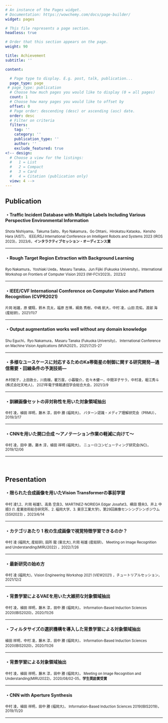 ```yaml
---
# An instance of the Pages widget.
# Documentation: https://wowchemy.com/docs/page-builder/
widget: pages

# This file represents a page section.
headless: true

# Order that this section appears on the page.
weight: 90

title: Achievement
subtitle: ''

content:

  # Page type to display. E.g. post, talk, publication...
  page_type: page
 # page_type: publication
  # Choose how much pages you would like to display (0 = all pages)
  count: 1
  # Choose how many pages you would like to offset by
  offset: 0
  # Page order: descending (desc) or ascending (asc) date.
  order: desc
  # Filter on criteria
  filters:
    tag: ''
    category: ''
    publication_type: ''
    author: ''
    exclude_featured: true
<!-- design:
  # Choose a view for the listings:
  #   1 = List
  #   2 = Compact
  #   3 = Card
  #   4 = Citation (publication only)
  view: 4 -->
---
```

## Publication
#### ・Traffic Incident Database with Multiple Labels Including Various Perspective Environmental Information
<span style="font-size: 80%">Shota Nishiyama，Takuma Saito，Ryo Nakamura，Go Ohtani，Hirokatsu Kataoka，Kensho Hara (AIST)， IEEE/RSJ International Conference on Intelligent Robots and Systems 2023 (IROS 2023)，2023/6，**インタラクティブセッション・オーディエンス賞**</span>

---  

#### ・Rough Target Region Extraction with Background Learning
<span style="font-size: 80%">Ryo Nakamura，Yoshiaki Ueda，Masaru Tanaka，Jun Fijiki (Fukuoka University)，International Workshop on Frontiers of Computer Vision 2023 (IW-FCV2023)，2023/2</span>

---  

#### ・IEEE/CVF International Comference on Computer Vision and Pattern Recognition (CVPR2021) 
<span style="font-size: 80%">片岡 裕雄，原 健翔，鈴木 亮太，福原 吉博，綱島 秀樹，中嶋 航大，中村 凌，山田 亮佑，渡部 海 (産総研)，2021/11/7</span>

---  

#### ・Output augmentation works well without any domain knowledge
<span style="font-size: 80%">Shu Eguchi，Ryo Nakamura，Masaru Tanaka (Fukuoka University)， International Conference on Machine Vision Applications (MVA2021)，2021/7/25-27</span>

---  

#### ・多様なユースケースに対応するためのKa帯衛星の制御に関する研究開発―通信需要・回線条件の予測技術―
<span style="font-size: 80%"> 木村紋子，上田敦士，川島穣，瞿万霆，小暮駿介，佐々木健一，中間洋子サラ，中村凌，堀江秀斗 (株式会社天地人)， 2021年電子情報通信学会総合大会，2021/3/9</span>

---

#### ・訓練画像セットの非対称性を用いた対象領域抽出
<span style="font-size: 80%">中村 凌，植田 祥明，藤木 淳，田中 勝 (福岡大)， パターン認識・メディア理解研究会（PRMU），2019/3/17</span>

---

#### ・CNNを用いた開口合成 〜アノテーション作業の軽減に向けて〜
<span style="font-size: 80%">中村 凌，田中 勝，藤木 淳，植田 祥明 (福岡大)， ニューロコンピューティング研究会(NC)，2019/12/06</span>

---

<br />

## Presentation

#### ・限られた合成画像を用いたVision Transformerの事前学習
<span style="font-size: 80%">中村 凌1,2、片岡 裕雄1、高島 空良3、MARTINEZ-NORIEGA Edgar Josafat3、横田 理央3、井上 中順3 (1. 産業技術総合研究所、2. 福岡大学、3. 東京工業大学)，第29回画像センシングシンポジウム(SSII2023) ，2023/6/14</span>

---

#### ・カテゴリあたり 1 枚の生成画像で視覚特徴学習できるのか？
<span style="font-size: 80%">中村 凌 (福岡大, 産総研), 田所 龍 (東北大), 片岡 裕雄 (産総研)， Meeting on Image Recognition and Understanding(MIRU2022) ，2022/7/26</span>

---

#### ・最新研究の始め方
<span style="font-size: 80%">中村 凌 (福岡大)，Vision Engineering Workshop 2021 (ViEW2021) ，チュートリアルセッション，2021/12/2</span>

---

#### ・背景学習によるVAEを用いた大雑把な対象領域抽出
<span style="font-size: 80%">中村 凌，植田 祥明，藤木 淳，田中 勝 (福岡大)， Information-Based Induction Sciences 2020(IBIS2020)，2020/11/26</span>

---

#### ・フィルタサイズの選択機構を導入した背景学習による対象領域抽出
<span style="font-size: 80%">植田 祥明，中村 凌，藤木 淳，田中 勝 (福岡大)， Information-Based Induction Sciences 2020(IBIS2020)，2020/11/26</span>

---

#### ・背景学習による対象領域抽出
<span style="font-size: 80%">中村 凌，植田 祥明，藤木 淳，田中 勝 (福岡大)， Meeting on Image Recognition and Understanding(MIRU2022)，2020/08/02-05，**学生奨励賞受賞**</span>

---

#### ・CNN with Aperture Synthesis
<span style="font-size: 80%">中村 凌，植田 祥明，田中 勝 (福岡大)， Information-Based Induction Sciences 2019(IBIS2019)，2019/11/20</span>

---
